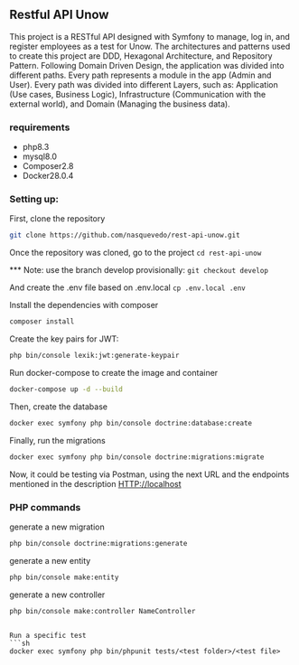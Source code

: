 ## Restful API Unow

This project is a RESTful API designed with Symfony to manage, log in, and register employees as a test for Unow. The architectures and patterns used to create this project are DDD, Hexagonal Architecture, and Repository Pattern. Following Domain Driven Design, the application was divided into different paths. Every path represents a module in the app (Admin and User). Every path was divided into different Layers, such as: Application (Use cases, Business Logic), Infrastructure (Communication with the external world), and Domain (Managing the business data).

### requirements
- php8.3
- mysql8.0
- Composer2.8
- Docker28.0.4 

### Setting up:

First, clone the repository

```sh
git clone https://github.com/nasquevedo/rest-api-unow.git
```

Once the repository was cloned, go to the project ```cd rest-api-unow``` 

*** Note: use the branch develop provisionally: ```git checkout develop```

And create the .env file based on .env.local ```cp .env.local .env```

Install the dependencies with composer

```sh
composer install
```

Create the key pairs for JWT:

```sh
php bin/console lexik:jwt:generate-keypair
```

Run docker-compose to create the image and container

```sh
docker-compose up -d --build
```

Then, create the database

```sh
docker exec symfony php bin/console doctrine:database:create
```

Finally, run the migrations

```sh
docker exec symfony php bin/console doctrine:migrations:migrate
```

Now, it could be testing via Postman, using the next URL and the endpoints mentioned in the description
[HTTP://localhost](HTTP://localhost)

### PHP commands
generate a new migration

```sh
php bin/console doctrine:migrations:generate
```

generate a new entity
```sh
php bin/console make:entity
```

generate a new controller
```sh
php bin/console make:controller NameController
```
```

Run a specific test
```sh
docker exec symfony php bin/phpunit tests/<test folder>/<test file>
```
